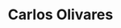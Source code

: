 ---
title: "Carlos Olivares"
url: /ciudad-autonoma-de-buenos-aires/carlos-olivares/
shop: Friseur
---